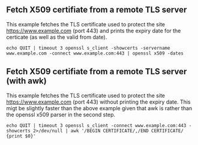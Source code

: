 ## Fetch X509 certifiate from a remote TLS server
This example fetches the TLS certificate used to protect the site https://www.example.com (port 443) and prints the expiry date for the certicate (as well as the valid from date).

```
echo QUIT | timeout 3 openssl s_client -showcerts -servername www.example.com -connect www.example.com:443 | openssl x509 -dates
```

## Fetch X509 certifiate from a remote TLS server (with awk)
This example fetches the TLS certificate used to protect the site https://www.example.com (port 443) without printing the expiry date. This migt be slightly
faster than the above example given that awk is rather than the openssl x509 parser in the second step.

```
echo QUIT | timeout 3 openssl s_client -connect www.example.com:443 -showcerts 2>/dev/null | awk '/BEGIN CERTIFICATE/,/END CERTIFICATE/ {print $0}'
```

